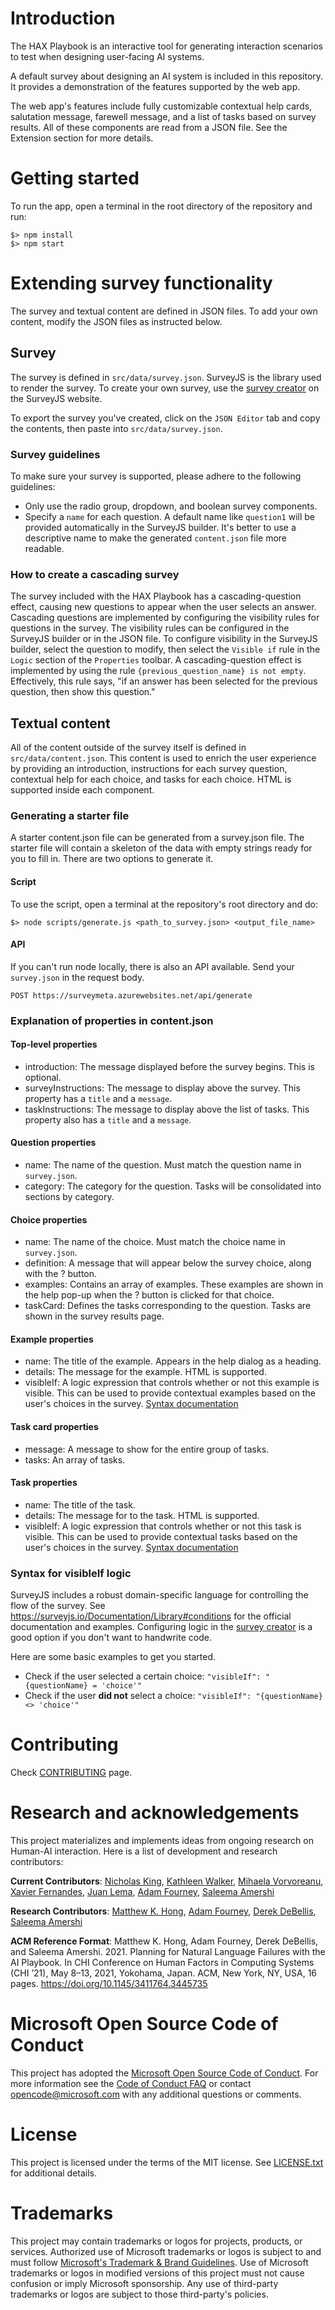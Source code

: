 # Introduction

The HAX Playbook is an interactive tool for generating interaction scenarios to test when designing
user-facing AI systems.

A default survey about designing an AI system is included in this repository. It provides a 
demonstration of the features supported by the web app.

The web app's features include fully customizable contextual help cards, salutation message,
farewell message, and a list of tasks based on survey results. All of these components are read
from a JSON file. See the Extension section for more details.

# Getting started

To run the app, open a terminal in the root directory of the repository and run:

```
$> npm install
$> npm start
```

# Extending survey functionality

The survey and textual content are defined in JSON files. To add your own content, modify the JSON files
as instructed below.

## Survey

The survey is defined in `src/data/survey.json`. SurveyJS is the library used to render
the survey. To create your own survey, use the [survey creator](https://surveyjs.io/create-survey) on the SurveyJS website.

To export the survey you've created, click on the `JSON Editor` tab and copy the contents, then paste into `src/data/survey.json`. 

### Survey guidelines
To make sure your survey is supported, please adhere to the following guidelines:
- Only use the radio group, dropdown, and boolean survey components.
- Specify a `name` for each question. A default name like `question1` will be provided automatically in the SurveyJS builder. It's better to use a descriptive name to make the generated `content.json` file more readable.

### How to create a cascading survey
The survey included with the HAX Playbook has a cascading-question effect, causing new questions to appear when the user selects an answer.
Cascading questions are implemented by configuring the visibility rules for questions in the survey.
The visibility rules can be configured in the SurveyJS builder or in the JSON file.
To configure visibility in the SurveyJS builder, select the question to modify, then select the `Visible if` rule in the `Logic` section of the `Properties` toolbar.
A cascading-question effect is implemented by using the rule `{previous_question_name} is not empty`.
Effectively, this rule says, "if an answer has been selected for the previous question, then show this question."


## Textual content

All of the content outside of the survey itself is defined in `src/data/content.json`. This content is used to enrich the user experience
by providing an introduction, instructions for each survey question, contextual help for each choice, and tasks for each choice. HTML is supported inside each component.

### Generating a starter file
A starter content.json file can be generated from a survey.json file. The starter file will contain a skeleton of the data with empty strings
ready for you to fill in. There are two options to generate it.

#### Script
To use the script, open a terminal at the repository's root directory and do:

```
$> node scripts/generate.js <path_to_survey.json> <output_file_name>
```

#### API
If you can't run node locally, there is also an API available. Send your `survey.json` in the request body.

`POST https://surveymeta.azurewebsites.net/api/generate`

### Explanation of properties in content.json

#### Top-level properties
- introduction: The message displayed before the survey begins. This is optional.
- surveyInstructions: The message to display above the survey. This property has a `title` and a `message`.
- taskInstructions: The message to display above the list of tasks. This property also has a `title` and a `message`.

#### Question properties
- name: The name of the question. Must match the question name in `survey.json`.
- category: The category for the question. Tasks will be consolidated into sections by category.

#### Choice properties
- name: The name of the choice. Must match the choice name in `survey.json`.
- definition: A message that will appear below the survey choice, along with the ? button.
- examples: Contains an array of examples. These examples are shown in the help pop-up when the ? button is clicked for that choice.
- taskCard: Defines the tasks corresponding to the question. Tasks are shown in the survey results page.

#### Example properties
- name: The title of the example. Appears in the help dialog as a heading.
- details: The message for the example. HTML is supported.
- visibleIf: A logic expression that controls whether or not this example is visible. This can be used to provide contextual examples based on the user's choices in the survey. [Syntax documentation](#syntax-for-visibleif-logic)

#### Task card properties
- message: A message to show for the entire group of tasks.
- tasks: An array of tasks.

#### Task properties
- name: The title of the task.
- details: The message for to the task. HTML is supported.
- visibleIf: A logic expression that controls whether or not this task is visible. This can be used to provide contextual tasks based on the user's choices in the survey. [Syntax documentation](#syntax-for-visibleif-logic)

### Syntax for visibleIf logic
SurveyJS includes a robust domain-specific language for controlling the flow of the survey. See https://surveyjs.io/Documentation/Library#conditions for the official documentation and examples. Configuring logic in the [survey creator](https://surveyjs.io/create-survey) is a good option if you don't want to handwrite code.

Here are some basic examples to get you started.
- Check if the user selected a certain choice: `"visibleIf": "{questionName} = 'choice'"`
- Check if the user **did not** select a choice: `"visibleIf": "{questionName} <> 'choice'"`

# Contributing

Check [CONTRIBUTING](CONTRIBUTING.md) page.

# Research and acknowledgements 
This project materializes and implements ideas from ongoing research on Human-AI interaction. Here is a list of development and research contributors:

**Current Contributors**: [Nicholas King](https://www.nickbking.com/), [Kathleen Walker](https://www.linkedin.com/in/kathleenedits/), [Mihaela Vorvoreanu](https://mihaelav.com/), [Xavier Fernandes](https://www.linkedin.com/in/praphat-xavier-fernandes-86574814/), [Juan Lema](http://juanlema.com), [Adam Fourney](https://www.adamfourney.com/),  [Saleema Amershi](https://www.linkedin.com/in/saleema-amershi/)

**Research Contributors**: [Matthew K. Hong](https://www.matthewkhong.com/), [Adam Fourney](https://www.adamfourney.com/), [Derek DeBellis](https://www.linkedin.com/in/derekdebellis/), [Saleema Amershi](https://www.linkedin.com/in/saleema-amershi/)

**ACM Reference Format**:
Matthew K. Hong, Adam Fourney, Derek DeBellis, and Saleema Amershi. 2021. Planning for Natural Language Failures with the AI
Playbook. In CHI Conference on Human Factors in Computing Systems (CHI ’21), May 8–13, 2021, Yokohama, Japan. ACM, New York,
NY, USA, 16 pages. https://doi.org/10.1145/3411764.3445735

# Microsoft Open Source Code of Conduct

This project has adopted the [Microsoft Open Source Code of Conduct](https://opensource.microsoft.com/codeofconduct/).
For more information see the [Code of Conduct FAQ](https://opensource.microsoft.com/codeofconduct/faq/)
or contact [opencode@microsoft.com](mailto:opencode@microsoft.com) with any additional questions or comments.

# License

This project is licensed under the terms of the MIT license. See [LICENSE.txt](LICENSE.txt) for additional details.

# Trademarks

This project may contain trademarks or logos for projects, products, or services. Authorized use of Microsoft trademarks or logos is subject to and must follow [Microsoft's Trademark & Brand Guidelines](https://www.microsoft.com/en-us/legal/intellectualproperty/trademarks/usage/general). Use of Microsoft trademarks or logos in modified versions of this project must not cause confusion or imply Microsoft sponsorship. Any use of third-party trademarks or logos are subject to those third-party's policies.
